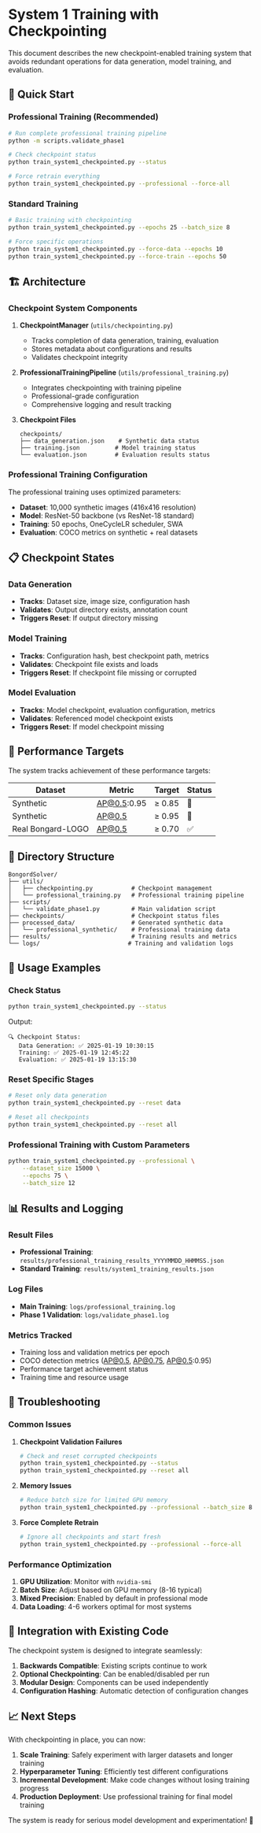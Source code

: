 # System 1 Training with Checkpointing

This document describes the new checkpoint-enabled training system that avoids redundant operations for data generation, model training, and evaluation.

## 🚀 Quick Start

### Professional Training (Recommended)
```bash
# Run complete professional training pipeline
python -m scripts.validate_phase1

# Check checkpoint status
python train_system1_checkpointed.py --status

# Force retrain everything
python train_system1_checkpointed.py --professional --force-all
```

### Standard Training
```bash
# Basic training with checkpointing
python train_system1_checkpointed.py --epochs 25 --batch_size 8

# Force specific operations
python train_system1_checkpointed.py --force-data --epochs 10
python train_system1_checkpointed.py --force-train --epochs 50
```

## 🏗️ Architecture

### Checkpoint System Components

1. **CheckpointManager** (`utils/checkpointing.py`)
   - Tracks completion of data generation, training, evaluation
   - Stores metadata about configurations and results
   - Validates checkpoint integrity

2. **ProfessionalTrainingPipeline** (`utils/professional_training.py`)
   - Integrates checkpointing with training pipeline
   - Professional-grade configuration
   - Comprehensive logging and result tracking

3. **Checkpoint Files**
   ```
   checkpoints/
   ├── data_generation.json    # Synthetic data status
   ├── training.json          # Model training status  
   └── evaluation.json        # Evaluation results status
   ```

### Professional Training Configuration

The professional training uses optimized parameters:
- **Dataset**: 10,000 synthetic images (416x416 resolution)
- **Model**: ResNet-50 backbone (vs ResNet-18 standard)
- **Training**: 50 epochs, OneCycleLR scheduler, SWA
- **Evaluation**: COCO metrics on synthetic + real datasets

## 📋 Checkpoint States

### Data Generation
- **Tracks**: Dataset size, image size, configuration hash
- **Validates**: Output directory exists, annotation count
- **Triggers Reset**: If output directory missing

### Model Training  
- **Tracks**: Configuration hash, best checkpoint path, metrics
- **Validates**: Checkpoint file exists and loads
- **Triggers Reset**: If checkpoint file missing or corrupted

### Model Evaluation
- **Tracks**: Model checkpoint, evaluation configuration, metrics  
- **Validates**: Referenced model checkpoint exists
- **Triggers Reset**: If model checkpoint missing

## 🎯 Performance Targets

The system tracks achievement of these performance targets:

| Dataset | Metric | Target | Status |
|---------|--------|--------|---------|
| Synthetic | AP@0.5:0.95 | ≥ 0.85 | 🎯 |
| Synthetic | AP@0.5 | ≥ 0.95 | 🎯 |
| Real Bongard-LOGO | AP@0.5 | ≥ 0.70 | ✅ |

## 📁 Directory Structure

```
BongordSolver/
├── utils/
│   ├── checkpointing.py           # Checkpoint management
│   └── professional_training.py   # Professional training pipeline
├── scripts/
│   └── validate_phase1.py         # Main validation script
├── checkpoints/                   # Checkpoint status files
├── processed_data/                # Generated synthetic data
│   └── professional_synthetic/    # Professional training data
├── results/                       # Training results and metrics
└── logs/                         # Training and validation logs
```

## 🔧 Usage Examples

### Check Status
```bash
python train_system1_checkpointed.py --status
```
Output:
```
🔍 Checkpoint Status:
   Data Generation: ✅ 2025-01-19 10:30:15
   Training: ✅ 2025-01-19 12:45:22
   Evaluation: ✅ 2025-01-19 13:15:30
```

### Reset Specific Stages
```bash
# Reset only data generation
python train_system1_checkpointed.py --reset data

# Reset all checkpoints
python train_system1_checkpointed.py --reset all
```

### Professional Training with Custom Parameters
```bash
python train_system1_checkpointed.py --professional \
    --dataset_size 15000 \
    --epochs 75 \
    --batch_size 12
```

## 📊 Results and Logging

### Result Files
- **Professional Training**: `results/professional_training_results_YYYYMMDD_HHMMSS.json`
- **Standard Training**: `results/system1_training_results.json`

### Log Files
- **Main Training**: `logs/professional_training.log`
- **Phase 1 Validation**: `logs/validate_phase1.log`

### Metrics Tracked
- Training loss and validation metrics per epoch
- COCO detection metrics (AP@0.5, AP@0.75, AP@0.5:0.95)
- Performance target achievement status
- Training time and resource usage

## 🚨 Troubleshooting

### Common Issues

1. **Checkpoint Validation Failures**
   ```bash
   # Check and reset corrupted checkpoints
   python train_system1_checkpointed.py --status
   python train_system1_checkpointed.py --reset all
   ```

2. **Memory Issues**
   ```bash
   # Reduce batch size for limited GPU memory
   python train_system1_checkpointed.py --professional --batch_size 8
   ```

3. **Force Complete Retrain**
   ```bash
   # Ignore all checkpoints and start fresh
   python train_system1_checkpointed.py --professional --force-all
   ```

### Performance Optimization

1. **GPU Utilization**: Monitor with `nvidia-smi`
2. **Batch Size**: Adjust based on GPU memory (8-16 typical)
3. **Mixed Precision**: Enabled by default in professional mode
4. **Data Loading**: 4-6 workers optimal for most systems

## 🔄 Integration with Existing Code

The checkpoint system is designed to integrate seamlessly:

1. **Backwards Compatible**: Existing scripts continue to work
2. **Optional Checkpointing**: Can be enabled/disabled per run  
3. **Modular Design**: Components can be used independently
4. **Configuration Hashing**: Automatic detection of configuration changes

## 📈 Next Steps

With checkpointing in place, you can now:

1. **Scale Training**: Safely experiment with larger datasets and longer training
2. **Hyperparameter Tuning**: Efficiently test different configurations  
3. **Incremental Development**: Make code changes without losing training progress
4. **Production Deployment**: Use professional training for final model training

The system is ready for serious model development and experimentation! 🎉
